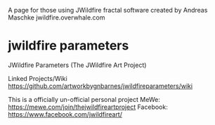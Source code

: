 A page for those using JWildfire fractal software created by Andreas Maschke
jwildfire.overwhale.com

# jwildfire parameters
JWildfire Parameters (The JWildfire Art Project)

Linked Projects/Wiki
https://github.com/artworkbygnbarnes/jwildfireparameters/wiki

This is a officially un-official personal project
MeWe:
https://mewe.com/join/thejwildfireartproject
Facebook:
https://www.facebook.com/jwildfireart/
